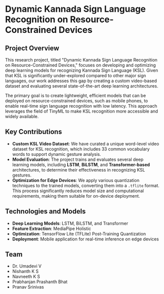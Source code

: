 # Dynamic Kannada Sign Language Recognition on Resource-Constrained Devices

## Project Overview

This research project, titled "Dynamic Kannada Sign Language Recognition on Resource-Constrained Devices," focuses on developing and optimizing deep learning models for recognizing Kannada Sign Language (KSL). Given that KSL is significantly under-explored compared to other major sign languages, our work addresses this gap by creating a custom video-based dataset and evaluating several state-of-the-art deep learning architectures.

The primary goal is to create lightweight, efficient models that can be deployed on resource-constrained devices, such as mobile phones, to enable real-time sign language recognition with low latency. This approach leverages the field of TinyML to make KSL recognition more accessible and widely available.

## Key Contributions

* **Custom KSL Video Dataset**: We have curated a unique word-level video dataset for KSL recognition, which includes 33 common vocabulary words to support dynamic gesture analysis.
* **Model Evaluation**: The project trains and evaluates several deep learning models, including **LSTM**, **BiLSTM**, and **Transformer-based** architectures, to determine their effectiveness in recognizing KSL gestures.
* **Optimization for Edge Devices**: We apply various quantization techniques to the trained models, converting them into a `.tflite` format. This process significantly reduces model size and computational requirements, making them suitable for on-device deployment.

## Technologies and Models

* **Deep Learning Models**: LSTM, BiLSTM, and Transformer
* **Feature Extraction**: MediaPipe Holistic
* **Optimization**: TensorFlow Lite (TFLite) Post-Training Quantization
* **Deployment**: Mobile application for real-time inference on edge devices

## Team

* Dr. Umadevi V
* Nishanth K S
* Navneeth K S
* Prabhanjan Prashanth Bhat
* Pranav Srinivas